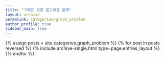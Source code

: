 ```yaml
---
title: "그래프 관련 알고리즘 문제"
layout: archive
permalink: categories/graph_problem
author_profile: true
sidebar_main: true
---
```


{% assign posts = site.categories.graph_problem %}
{% for post in posts reversed %} {% include archive-single.html type=page.entries_layout %} {% endfor %}

